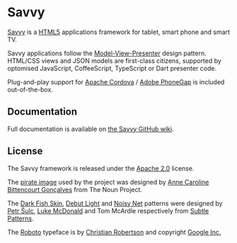 # Savvy #

[Savvy](http://en.wiktionary.org/wiki/savvy) is a [HTML5](http://www.w3.org/TR/html5/) applications framework for tablet, smart phone and smart TV.

Savvy applications follow the [Model-View-Presenter](http://en.wikipedia.org/wiki/Model%E2%80%93view%E2%80%93presenter) design pattern. HTML/CSS views and JSON models are first-class citizens, supported by optomised JavaScript, CoffeeScript, TypeScript or Dart presenter code.

Plug-and-play support for [Apache Cordova](http://cordova.apache.org/) / [Adobe PhoneGap](http://phonegap.com/) is included out-of-the-box.

## Documentation ##

Full documentation is available on [the Savvy GitHub wiki](https://github.com/avoca-learning/savvy/wiki).

## License ##

The Savvy framework is released under the [Apache 2.0](http://opensource.org/licenses/Apache-2.0) license.

The [pirate image](http://thenounproject.com/noun/pirate/#icon-No13422) used by the project was designed by [Anne Caroline Bittencourt Gonçalves](http://thenounproject.com/anne1003) from The Noun Project.

The [Dark Fish Skin](http://subtlepatterns.com/dark-fish-skin/), [Debut Light](http://subtlepatterns.com/debut-light/) and [Noisy Net](http://subtlepatterns.com/noisy-net/) patterns were designed by [Petr Šulc](http://www.petrsulc.com/), [Luke McDonald](http://lukemcdonald.com/) and Tom McArdle respectively from [Subtle Patterns](http://subtlepatterns.com).

The [Roboto](http://developer.android.com/design/style/typography.html) typeface is by [Christian Robertson](https://plus.google.com/110879635926653430880/about) and copyright [Google Inc.](http://www.google.com/)
